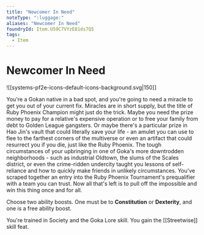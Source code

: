 ```yaml
---
title: "Newcomer In Need"
noteType: ":luggage:"
aliases: "Newcomer In Need"
foundryId: Item.U59C7VYzE81ds7Q5
tags:
  - Item
---
```


# Newcomer In Need
![[systems-pf2e-icons-default-icons-background.svg|150]]

You're a Gokan native in a bad spot, and you're going to need a miracle to get you out of your current fix. Miracles are in short supply, but the title of Ruby Phoenix Champion might just do the trick. Maybe you need the prize money to pay for a relative's expensive operation or to free your family from debt to Golden League gangsters. Or maybe there's a particular prize in Hao Jin's vault that could literally save your life - an amulet you can use to flee to the farthest corners of the multiverse or even an artifact that could resurrect you if you die, just like the Ruby Phoenix. The tough circumstances of your upbringing in one of Goka's more downtrodden neighborhoods - such as industrial Oldtown, the slums of the Scales district, or even the crime-ridden undercity taught you lessons of self-reliance and how to quickly make friends in unlikely circumstances. You've scraped together an entry into the Ruby Phoenix Tournament's prequalifier with a team you can trust. Now all that's left is to pull off the impossible and win this thing once and for all.

Choose two ability boosts. One must be to **Constitution** or **Dexterity**, and one is a free ability boost.

You're trained in Society and the Goka Lore skill. You gain the [[Streetwise]] skill feat.
